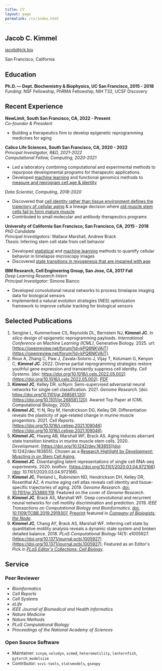 ```yaml
---
title: CV
layout: page
permalink: /cv/index.html
---
```

## Jacob C. Kimmel
[jacob@jck.bio](mailto:jacob@jck.bio)

San Francisco, California

## Education

**Ph.D. — Dept. Biochemistry & Biophysics, UC San Francisco, 2015 - 2018**  
*Funding*: NSF Fellowship, PhRMA Fellowship, NIH T32, UCSF Discovery   

## Recent Experience

**NewLimit, South San Francisco, CA, 2022 - Present**  
*Co-founder & President*  

* Building a therapeutics firm to develop epigenetic reprogramming medicines for aging

**Calico Life Sciences, South San Francisco, CA, 2020 - 2022**  
*Principal Investigator, R&D, 2021-2022*  
*Computational Fellow, Computing, 2020-2021*

* Led a laboratory combining computational and experimental methods to repurpose developmental programs for therapeutic applications. 
* Developed [machine learning](https://scnym.research.calicolabs.com) and functional genomics methods to [measure and reprogram cell age & identity](https://reprog.research.calicolabs.com)

*Data Scientist, Computing, 2018-2020*

* Discovered that [cell identity rather than tissue environment defines the trajectory of cellular aging](https://mca.research.calicolabs.com) & a lineage decision where [old muscle stem cells fail to form mature muscle](https://myo.research.calicolabs.com)
* Contributed to small molecular and antibody therapeutics programs

**University of California San Francisco, San Francisco, CA, 2015 - 2018**  
*PhD Candidate*  
*Principal Investigators:* Wallace Marshall, Andrew Brack  
*Thesis:* Inferring stem cell state from cell behavior

* Developed [statistical](http://journals.plos.org/ploscompbiol/article?id=10.1371/journal.pcbi.1005927) and [machine learning](https://ieeexplore.ieee.org/document/8747369) methods to quantify cellular behavior in timelapse microscopy images
* Discovered [state transitions in myogenesis that are impaired with age](http://jck.bio/aging_musc_dynamics/)

**IBM Research, Cell Engineering Group, San Jose, CA, 2017 Fall**  
*Deep Learning Research Intern*  
*Principal Investigator:* Simone Bianco  

* Developed convolutional neural networks to process timelapse imaging data for biological sensors
* Implemented a natural evolution strategies (NES) optimization framework to improve cellular tracking for biological sensors

## Selected Publications

1. Sengine L, Kummerlowe CS, Reynolds DL, Bernstein NJ, **Kimmel JC**. *In silico* design of epigenetic reprogramming payloads. *International Conference on Machine Learning (ICML)*, Generative Biology. 2025. url: [https://openreview.net/forum?id=kPQ6NKVAiT](https://openreview.net/forum?id=kPQ6NKVAiT).
2. Roux A, Zhang C, Paw J, Zavala-Solorio J, Vijay T, Kolumam G, Kenyon C, **Kimmel JC**. 2022.
Diverse partial reprogramming strategies restore youthful gene expression and transiently suppress cell identity.
*Cell Systems*. [doi: https://doi.org/10.1016/j.cels.2022.05.002](https://doi.org/10.1016/j.cels.2022.05.002). [PDF]({{site.url}}/assets/files/2022_roux_cell_systems.pdf)
3. **Kimmel JC**, Kelley DR. scNym: Semi-supervised adversarial neural networks for single cell classification. 2021. *Genome Research*. [doi: https://doi.org/10.1101/gr.268581.120](https://doi.org/10.1101/gr.268581.120). Awared Top Paper at ICML Computational Biology, 2020.
4. **Kimmel JC**, Yi N, Roy M, Hendrickson DG, Kelley DR. Differentiation reveals the plasticity of age-related change in murine muscle progenitors. 2021. *Cell Reports*. [https://doi.org/10.1016/j.celrep.2021.109046](https://doi.org/10.1016/j.celrep.2021.109046).
5. **Kimmel JC**, Hwang AB, Marshall WF, Brack AS. Aging induces aberrant state transition kinetics in murine muscle stem cells. 2020. *Development*. [https://doi.org/10.1242/dev.183855](doi: 10.1242/dev.183855). Chosen as a [Research Highlight by *Development*: Muscling in on Stem Cell Aging.](https://dev.biologists.org/content/147/9/e0901)
6. **Kimmel JC**. Disentangling latent representations of single cell RNA-seq experiments. 2020. *bioRxiv*. [https://doi.org/10.1101/2020.03.04.972166](doi: 10.1101/2020.03.04.972166).
7. **Kimmel JC**, Penland L, Rubinstein ND, Hendrickson DH, Kelley DR, Rosenthal AZ. A murine aging cell atlas reveals cell identity and tissue-specific trajectories of aging. 2019. *Genome Research*. [doi:
10.1101/gr.253880.119](https://genome.cshlp.org/content/29/12/2088). Featured on the cover of *Genome Research*.
8. **Kimmel JC**, Brack AS, Marshall WF. Deep convolutional and recurrent neural networks for cell motility discrimination and prediction. 2019. *IEEE Transactions on Computational Biology and Bioinformatics.* [doi: 10.1109/TCBB.2019.2919307.](https://pubmed.ncbi.nlm.nih.gov/31251191/) [Preprint](https://doi.org/10.1101/159202) featured in [*Company of Biologists: the Node*](http://thenode.biologists.com/july-in-preprints-2/highlights/).
9. **Kimmel JC**, Chang AY, Brack AS, Marshall WF. Inferring cell state by quantitative motility analysis reveals a dynamic state system and broken detailed balance. 2018. *PLoS Computational Biology* 14(1): e1005927. [https://doi.org/10.1371/journal.pcbi.1005927](https://doi.org/10.1371/journal.pcbi.1005927). Featured as an Editor's Pick in [*PLoS Editor's Collections: Cell Biology*](https://collections.plos.org/cell-biology-picks).

## Service

### Peer Reviewer

* *Bioinformatics*
* *Cell Reports*
* *Cell Systems*
* *eLife*
* *IEEE Journal of Biomedical and Health Informatics*
* *Nature Medicine*
* *Nature Methods*
* *PLoS Computational Biology*
* *Proceedings of the National Academy of Sciences*

### Open Source Software

* Maintainer: `scnym`, `velodyn`, `scmmd`, `heteromotility`, `lanternfish`, `pytorch_modelsize`
* Contributor: `scvi-tools`, `statsmodels`, `gseapy`